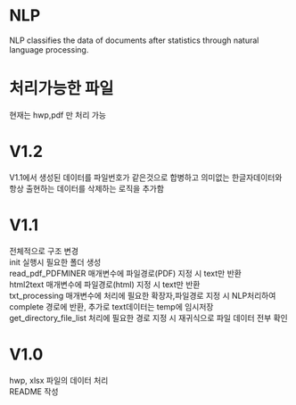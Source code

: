 # NLP

NLP classifies the data of documents after statistics through natural language processing.

# 처리가능한 파일
현재는 hwp,pdf 만 처리 가능
#

# V1.2
V1.1에서 생성된 데이터를 파일번호가 같은것으로 합병하고 의미없는 한글자데이터와 항상 출현하는 데이터를 삭제하는 로직을 추가함

# V1.1
전체적으로 구조 변경  
init 실행시 필요한 폴더 생성  
read_pdf_PDFMINER 매개변수에 파일경로(PDF) 지정 시 text만 반환  
html2text 매개변수에 파일경로(html) 지정 시 text만 반환  
txt_processing 매개변수에 처리에 필요한 확장자,파일경로 지정 시 NLP처리하여 complete 경로에 반환, 추가로 text데이터는 temp에 임시저장  
get_directory_file_list 처리에 필요한 경로 지정 시 재귀식으로 파일 데이터 전부 확인  

# V1.0
hwp, xlsx 파일의 데이터 처리  
README 작성
